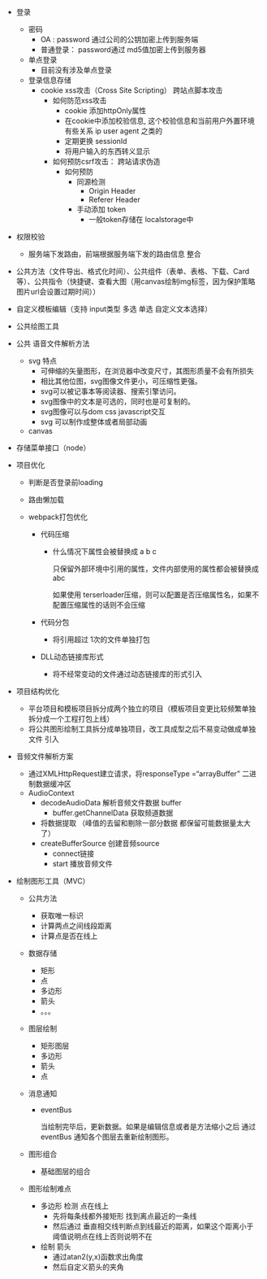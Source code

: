 - 登录
  - 密码
    - OA : password 通过公司的公钥加密上传到服务端
    - 普通登录： password通过 md5值加密上传到服务器
  - 单点登录
    - 目前没有涉及单点登录
  - 登录信息存储
    - cookie    xss攻击（Cross Site Scripting） 跨站点脚本攻击
      - 如何防范xss攻击
        - cookie 添加httpOnly属性
        - 在cookie中添加校验信息, 这个校验信息和当前用户外置环境有些关系 ip user agent 之类的
        - 定期更换 sessionId
        - 将用户输入的东西转义显示
      - 如何预防csrf攻击： 跨站请求伪造
        - 如何预防
          - 同源检测
            - Origin Header
            - Referer Header
          - 手动添加 token
            - 一般token存储在 localstorage中

- 权限校验
  - 服务端下发路由，前端根据服务端下发的路由信息 整合

- 公共方法（文件导出、格式化时间）、公共组件（表单、表格、下载、Card等）、公共指令（快捷键、查看大图（用canvas绘制img标签，因为保护策略 图片url会设置过期时间））
- 自定义模板编辑（支持 input类型  多选 单选  自定义文本选择）
- 公共绘图工具
- 公共 语音文件解析方法
  - svg 特点
    - 可伸缩的矢量图形，在浏览器中改变尺寸，其图形质量不会有所损失
    - 相比其他位图，svg图像文件更小，可压缩性更强。
    - svg可以被记事本等阅读器、搜索引擎访问。
    - svg图像中的文本是可选的，同时也是可复制的。
    - svg图像可以与dom css javascript交互
    - svg 可以制作成整体或者局部动画
  - canvas 

- 存储菜单接口（node）

- 项目优化

  - 判断是否登录前loading

  - 路由懒加载

  - webpack打包优化

    - 代码压缩

      - 什么情况下属性会被替换成 a b c 

        只保留外部环境中引用的属性，文件内部使用的属性都会被替换成abc

        如果使用 terserloader压缩，则可以配置是否压缩属性名，如果不配置压缩属性的话则不会压缩	

    - 代码分包

      - 将引用超过 1次的文件单独打包

    - DLL动态链接库形式
      - 将不经常变动的文件通过动态链接库的形式引入

- 项目结构优化

  - 平台项目和模板项目拆分成两个独立的项目（模板项目变更比较频繁单独拆分成一个工程打包上线）
  - 将公共图形绘制工具拆分成单独项目，改工具成型之后不易变动做成单独文件 引入

- 音频文件解析方案

  - 通过XMLHttpRequest建立请求，将responseType =“arrayBuffer”    二进制数据缓冲区
  - AudioContext
    - decodeAudioData 解析音频文件数据 buffer
      - buffer.getChannelData 获取频道数据
    - 将数据提取 （峰值的去留和剔除一部分数据 都保留可能数据量太大了）
    - createBufferSource 创建音频source
      - connect链接
      - start 播放音频文件

- 绘制图形工具（MVC）

  - 公共方法
    - 获取唯一标识
    - 计算两点之间线段距离
    - 计算点是否在线上

  - 数据存储

    - 矩形
    - 点
    - 多边形
    - 箭头
    - 。。。

  - 图层绘制

    - 矩形图层
    - 多边形
    - 箭头
    - 点

  - 消息通知

    - eventBus

      当绘制完毕后，更新数据。如果是编辑信息或者是方法缩小之后 通过eventBus 通知各个图层去重新绘制图形。

  - 图形组合
    - 基础图层的组合
  - 图形绘制难点
    - 多边形 检测  点在线上
      - 先将每条线都外接矩形 找到离点最近的一条线
      - 然后通过 垂直相交线判断点到线最近的距离，如果这个距离小于阈值说明点在线上否则说明不在
    - 绘制 箭头
      - 通过atan2(y,x)函数求出角度
      - 然后自定义箭头的夹角

  





